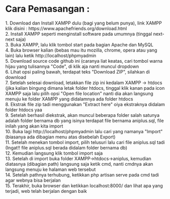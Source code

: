 <h1>Cara Pemasangan :</h1>
1. Download dan Install XAMPP dulu (bagi yang belum punya), link XAMPP klik disini : https://www.apachefriends.org/download.html <br>
2. Install XAMPP seperti menginstall software pada umumnya (tinggal next-next saja) <br>
3. Buka XAMPP, lalu klik tombol start pada bagian Apache dan MySQL <br>
4. Buka browser kalian (bebas mau itu mozilla, chrome, opera atau yang lain) lalu ketik http://localhost/phpmyadmin <br>
5. Download source code github ini (caranya liat keatas, cari tombol warna hijau yang tulisannya "Code", di klik aja nanti muncul dropdown <br>
6. Lihat opsi paling bawah, terdapat teks "Download ZIP", silahkan di download <br>
7. Setelah selesai download, letakkan file zip ini kedalam XAMPP -> htdocs (jika kalian bingung dimana letak folder htdocs, tinggal klik kanan pada icon XAMPP saja lalu pilih opsi "Open file location" nanti dia akan langsung menuju ke folder XAMPP yang didalamnya ada folder htdocs <br>
8. Ekstrak file zip tadi menggunakan "Extract here" oiya ekstraknya didalam folder htdocs yaa <br>
9. Setelah berhasil diekstrak, akan muncul beberapa folder salah satunya adalah folder bernama db yang isinya terdapat file bernama aniplus.sql, file inilah yang akan kita import <br>
10. Buka lagi http://localhost/phpmyadmin lalu cari yang namanya "Import" (biasanya ada dibagian menu atas disebelah Export) <br>
11. Setelah menekan tombol import, pilih telusuri lalu cari file aniplus.sql tadi (Ingat!! file aniplus.sql berada didalam folder bernama db) <br>
12. Kemudian langsung klik tombol import saja <br>
13. Setelah di import buka folder XAMPP->htdocs->aniplus, kemudian diatasnya (dibagian path) langsung saja ketik cmd, nanti cmdnya akan langsung menuju ke halaman web tersebut <br>
14. Setelah pathnya terhubung, ketikkan php artisan serve pada cmd tadi agar webnya bisa berjalan <br>
15. Terakhir, buka browser dan ketikkan localhost:8000/ dan lihat apa yang terjadi, web telah berjalan dengan baik
